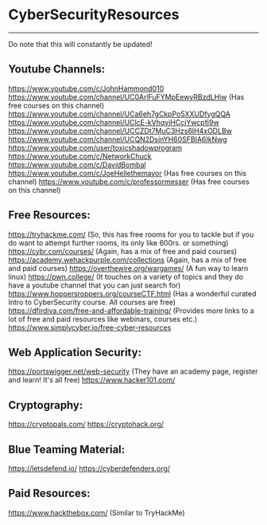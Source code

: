 # CyberSecurityResources
----------------------------------------------
Do note that this will constantly be updated!

Youtube Channels:
----------------------------------------------
https://www.youtube.com/c/JohnHammond010
https://www.youtube.com/channel/UC0ArlFuFYMpEewyRBzdLHiw (Has free courses on this channel)
https://www.youtube.com/channel/UCa6eh7gCkpPo5XXUDfygQQA
https://www.youtube.com/channel/UClcE-kVhqyiHCcjYwcpfj9w
https://www.youtube.com/channel/UCCZDt7MuC3Hzs6IH4xODLBw
https://www.youtube.com/channel/UCQN2DsjnYH60SFBIA6IkNwg
https://www.youtube.com/user/toxicshadowprogram
https://www.youtube.com/c/NetworkChuck
https://www.youtube.com/c/DavidBombal
https://www.youtube.com/c/JoeHellethemayor (Has free courses on this channel)
https://www.youtube.com/c/professormesser (Has free courses on this channel)



Free Resources:
----------------------------------------------
https://tryhackme.com/ (So, this has free rooms for you to tackle but if you do want to attempt further rooms, its only like 600rs. or something)
https://cybr.com/courses/ (Again, has a mix of free and paid courses)
https://academy.wehackpurple.com/collections (Again, has a mix of free and paid courses)
https://overthewire.org/wargames/ (A fun way to learn linux)
https://pwn.college/ (It touches on a variety of topics and they do have a youtube channel that you can just search for)
https://www.hoppersroppers.org/courseCTF.html (Has a wonderful curated Intro to CyberSecurity course. All courses are free)
https://dfirdiva.com/free-and-affordable-training/ (Provides more links to a lot of free and paid resources like webinars, courses etc.)
https://www.simplycyber.io/free-cyber-resources

Web Application Security:
-----------------------------------------------
https://portswigger.net/web-security (They have an academy page, register and learn! It's all free)
https://www.hacker101.com/ 


Cryptography:
-----------------------------------------------
https://cryptopals.com/
https://cryptohack.org/ 

Blue Teaming Material:
------------------------------------------------
https://letsdefend.io/
https://cyberdefenders.org/



Paid Resources:
----------------------------------------------
https://www.hackthebox.com/ (Similar to TryHackMe)

